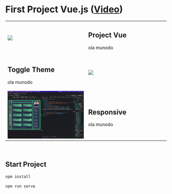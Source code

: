 # First Project Vue.js ([Video](https://www.instagram.com/p/CaHVBMhOL_s))

<table>
    <tr>
        <td width="49.9%">
          <img src="public/images/run-toggle-theme.gif" />
        </td>
        <td width="49.9%">
          <h2>Project Vue</h2>
          <p>ola munodo</p>
        </td>
    </tr>
    <tr>
        <td width="49.9%">
          <h2>Toggle Theme</h2>
          <p>ola munodo</p>
        </td>
        <td width="49.9%">
          <img src="public/images/run-fluid-responsive.gif" />
        </td>
    </tr>
    <tr>
        <td width="49.9%">
          <img src="public/images/run-infinite-responsive.gif" />
        </td>
        <td width="49.9%">
          <h2>Responsive</h2>
          <p>ola munodo</p>
        </td>
    </tr>
</table>

<br/>

## Start Project 
```
npm install
```
```
npm run serve
```
